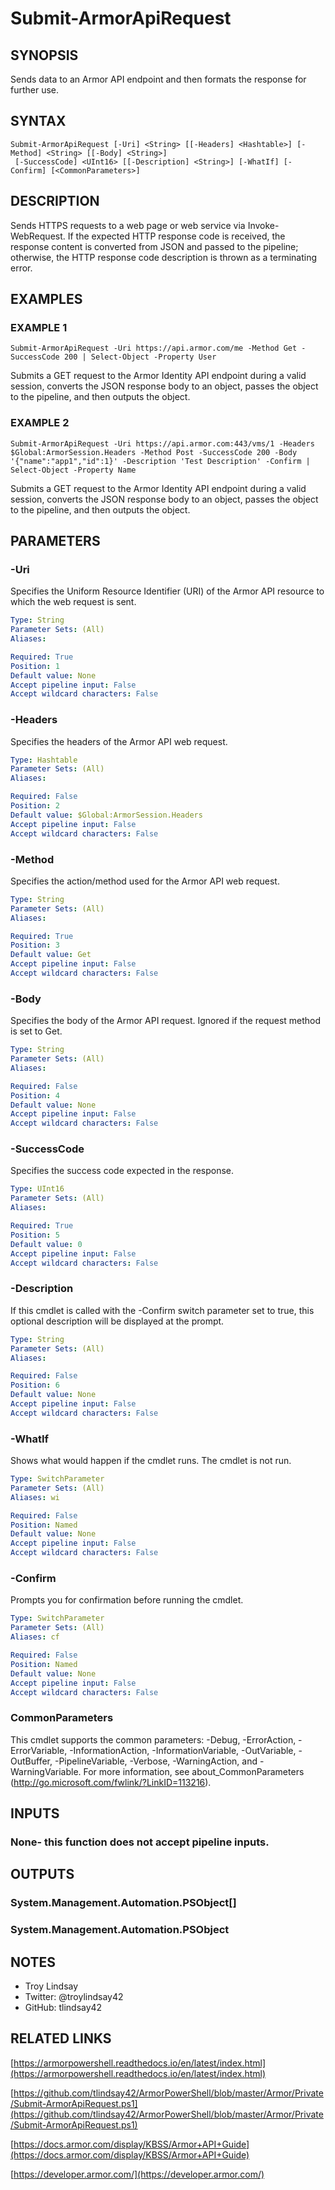 # Submit-ArmorApiRequest

## SYNOPSIS
Sends data to an Armor API endpoint and then formats the response for further
use.

## SYNTAX

```
Submit-ArmorApiRequest [-Uri] <String> [[-Headers] <Hashtable>] [-Method] <String> [[-Body] <String>]
 [-SuccessCode] <UInt16> [[-Description] <String>] [-WhatIf] [-Confirm] [<CommonParameters>]
```

## DESCRIPTION
Sends HTTPS requests to a web page or web service via Invoke-WebRequest.
If the
expected HTTP response code is received, the response content is converted from
JSON and passed to the pipeline; otherwise, the HTTP response code description
is thrown as a terminating error.

## EXAMPLES

### EXAMPLE 1
```
Submit-ArmorApiRequest -Uri https://api.armor.com/me -Method Get -SuccessCode 200 | Select-Object -Property User
```

Submits a GET request to the Armor Identity API endpoint during a valid
session, converts the JSON response body to an object, passes the object to the
pipeline, and then outputs the object.

### EXAMPLE 2
```
Submit-ArmorApiRequest -Uri https://api.armor.com:443/vms/1 -Headers $Global:ArmorSession.Headers -Method Post -SuccessCode 200 -Body '{"name":"app1","id":1}' -Description 'Test Description' -Confirm | Select-Object -Property Name
```

Submits a GET request to the Armor Identity API endpoint during a valid
session, converts the JSON response body to an object, passes the object to the
pipeline, and then outputs the object.

## PARAMETERS

### -Uri
Specifies the Uniform Resource Identifier (URI) of the Armor API resource to
which the web request is sent.

```yaml
Type: String
Parameter Sets: (All)
Aliases:

Required: True
Position: 1
Default value: None
Accept pipeline input: False
Accept wildcard characters: False
```

### -Headers
Specifies the headers of the Armor API web request.

```yaml
Type: Hashtable
Parameter Sets: (All)
Aliases:

Required: False
Position: 2
Default value: $Global:ArmorSession.Headers
Accept pipeline input: False
Accept wildcard characters: False
```

### -Method
Specifies the action/method used for the Armor API web request.

```yaml
Type: String
Parameter Sets: (All)
Aliases:

Required: True
Position: 3
Default value: Get
Accept pipeline input: False
Accept wildcard characters: False
```

### -Body
Specifies the body of the Armor API request.
Ignored if the request method is
set to Get.

```yaml
Type: String
Parameter Sets: (All)
Aliases:

Required: False
Position: 4
Default value: None
Accept pipeline input: False
Accept wildcard characters: False
```

### -SuccessCode
Specifies the success code expected in the response.

```yaml
Type: UInt16
Parameter Sets: (All)
Aliases:

Required: True
Position: 5
Default value: 0
Accept pipeline input: False
Accept wildcard characters: False
```

### -Description
If this cmdlet is called with the -Confirm switch parameter set to true, this
optional description will be displayed at the prompt.

```yaml
Type: String
Parameter Sets: (All)
Aliases:

Required: False
Position: 6
Default value: None
Accept pipeline input: False
Accept wildcard characters: False
```

### -WhatIf
Shows what would happen if the cmdlet runs.
The cmdlet is not run.

```yaml
Type: SwitchParameter
Parameter Sets: (All)
Aliases: wi

Required: False
Position: Named
Default value: None
Accept pipeline input: False
Accept wildcard characters: False
```

### -Confirm
Prompts you for confirmation before running the cmdlet.

```yaml
Type: SwitchParameter
Parameter Sets: (All)
Aliases: cf

Required: False
Position: Named
Default value: None
Accept pipeline input: False
Accept wildcard characters: False
```

### CommonParameters
This cmdlet supports the common parameters: -Debug, -ErrorAction, -ErrorVariable, -InformationAction, -InformationVariable, -OutVariable, -OutBuffer, -PipelineVariable, -Verbose, -WarningAction, and -WarningVariable.
For more information, see about_CommonParameters (http://go.microsoft.com/fwlink/?LinkID=113216).

## INPUTS

### None- this function does not accept pipeline inputs.

## OUTPUTS

### System.Management.Automation.PSObject[]

### System.Management.Automation.PSObject

## NOTES
- Troy Lindsay
- Twitter: @troylindsay42
- GitHub: tlindsay42

## RELATED LINKS

[https://armorpowershell.readthedocs.io/en/latest/index.html](https://armorpowershell.readthedocs.io/en/latest/index.html)

[https://github.com/tlindsay42/ArmorPowerShell/blob/master/Armor/Private/Submit-ArmorApiRequest.ps1](https://github.com/tlindsay42/ArmorPowerShell/blob/master/Armor/Private/Submit-ArmorApiRequest.ps1)

[https://docs.armor.com/display/KBSS/Armor+API+Guide](https://docs.armor.com/display/KBSS/Armor+API+Guide)

[https://developer.armor.com/](https://developer.armor.com/)

